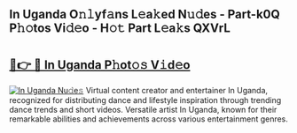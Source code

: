 ## In Uganda O𝚗𝚕yf𝚊ns L𝚎a𝚔ed N𝚞𝚍es - Part-k0Q P𝚑𝚘tos Vi𝚍𝚎o - H𝚘𝚝 Part L𝚎a𝚔s QXVrL

# <h2><a href="http://kfc632.oniu.top/?m=In+Uganda">🔗👉 🔴 In Uganda P𝚑ot𝚘𝚜 V𝚒d𝚎o</a></h2>

[![In Uganda Nu𝚍e𝚜](https://i.imgur.com/0qMVB7G.gif)](http://kfc632.oniu.top/?m=In+Uganda)
Virtual content creator and entertainer In Uganda, recognized for distributing dance and lifestyle inspiration through trending dance trends and short videos. Versatile artist In Uganda, known for their remarkable abilities and achievements across various entertainment genres.  
